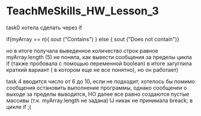 # TeachMeSkills_HW_Lesson_3

task0 хотела сделать через if

if(myArray == n){
sout ("Contains")
} else {
sout ("Does not contain")}

но в итоге получала выведенное количество строк равное myArray.length (5)
 не поняла, как вывести сообщения за пределы цикла if (также пробовала с помощью переменной boolean)
 в итоге загуглила краткий вариант ( в котором еще не все понятно), но он работает)


task 4
вводится число от 6 до 10, если не подходит, хотелось бы помимо сообщения остановить выполнение программы, однако сообщенеи о выходе за пределы выводится, НО далее все равно создаются пустые массивы (т.к. myArray.length не задана)
IJ никак не принимала breack;  в цикле if ;(
